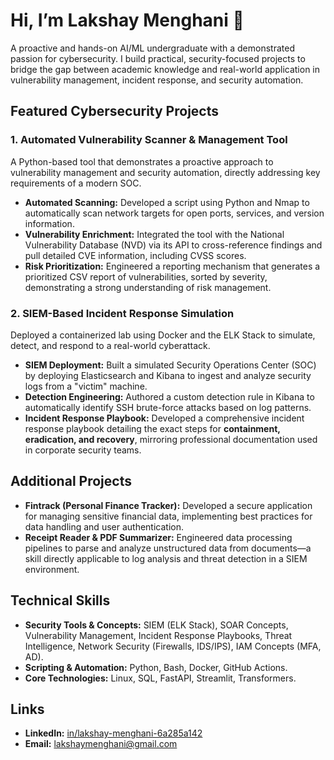 # Hi, I’m Lakshay Menghani 👋

A proactive and hands-on AI/ML undergraduate with a demonstrated passion for cybersecurity. I build practical, security-focused projects to bridge the gap between academic knowledge and real-world application in vulnerability management, incident response, and security automation.

## Featured Cybersecurity Projects

### 1. Automated Vulnerability Scanner & Management Tool
A Python-based tool that demonstrates a proactive approach to vulnerability management and security automation, directly addressing key requirements of a modern SOC.

- **Automated Scanning:** Developed a script using Python and Nmap to automatically scan network targets for open ports, services, and version information.
- **Vulnerability Enrichment:** Integrated the tool with the National Vulnerability Database (NVD) via its API to cross-reference findings and pull detailed CVE information, including CVSS scores.
- **Risk Prioritization:** Engineered a reporting mechanism that generates a prioritized CSV report of vulnerabilities, sorted by severity, demonstrating a strong understanding of risk management.

### 2. SIEM-Based Incident Response Simulation
Deployed a containerized lab using Docker and the ELK Stack to simulate, detect, and respond to a real-world cyberattack.

- **SIEM Deployment:** Built a simulated Security Operations Center (SOC) by deploying Elasticsearch and Kibana to ingest and analyze security logs from a "victim" machine.
- **Detection Engineering:** Authored a custom detection rule in Kibana to automatically identify SSH brute-force attacks based on log patterns.
- **Incident Response Playbook:** Developed a comprehensive incident response playbook detailing the exact steps for **containment, eradication, and recovery**, mirroring professional documentation used in corporate security teams.

## Additional Projects

- **Fintrack (Personal Finance Tracker):** Developed a secure application for managing sensitive financial data, implementing best practices for data handling and user authentication.
- **Receipt Reader & PDF Summarizer:** Engineered data processing pipelines to parse and analyze unstructured data from documents—a skill directly applicable to log analysis and threat detection in a SIEM environment.

## Technical Skills

- **Security Tools & Concepts:** SIEM (ELK Stack), SOAR Concepts, Vulnerability Management, Incident Response Playbooks, Threat Intelligence, Network Security (Firewalls, IDS/IPS), IAM Concepts (MFA, AD).
- **Scripting & Automation:** Python, Bash, Docker, GitHub Actions.
- **Core Technologies:** Linux, SQL, FastAPI, Streamlit, Transformers.

## Links
- **LinkedIn:** [in/lakshay-menghani-6a285a142](https://www.linkedin.com/in/lakshay-menghani-6a285a142)
- **Email:** lakshaymenghani@gmail.com

